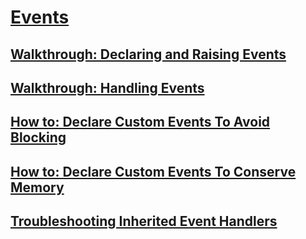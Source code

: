 # [Events](index.md)
## [Walkthrough: Declaring and Raising Events](walkthrough-declaring-and-raising-events.md)
## [Walkthrough: Handling Events](walkthrough-handling-events.md)
## [How to: Declare Custom Events To Avoid Blocking](how-to-declare-custom-events-to-avoid-blocking.md)
## [How to: Declare Custom Events To Conserve Memory](how-to-declare-custom-events-to-conserve-memory.md)
## [Troubleshooting Inherited Event Handlers](troubleshooting-inherited-event-handlers.md)